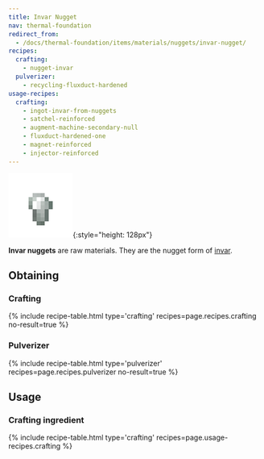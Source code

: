 ```yaml
---
title: Invar Nugget
nav: thermal-foundation
redirect_from:
  - /docs/thermal-foundation/items/materials/nuggets/invar-nugget/
recipes:
  crafting:
    - nugget-invar
  pulverizer:
    - recycling-fluxduct-hardened
usage-recipes:
  crafting:
    - ingot-invar-from-nuggets
    - satchel-reinforced
    - augment-machine-secondary-null
    - fluxduct-hardened-one
    - magnet-reinforced
    - injector-reinforced
---
```


![Invar nugget](/assets/images/thermal-foundation/nugget-invar.png){:style="height: 128px"}


**Invar nuggets** are raw materials. They are the nugget form of
[invar](/docs/invar-ingot/).


Obtaining
---------

### Crafting
{% include recipe-table.html type='crafting' recipes=page.recipes.crafting no-result=true %}

### Pulverizer
{% include recipe-table.html type='pulverizer' recipes=page.recipes.pulverizer no-result=true %}


Usage
-----

### Crafting ingredient
{% include recipe-table.html type='crafting' recipes=page.usage-recipes.crafting %}
